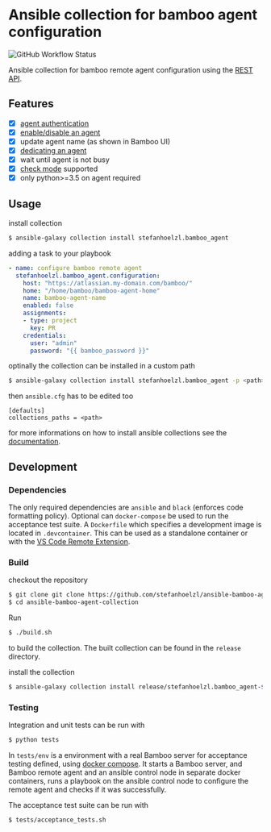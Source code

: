 # Ansible collection for bamboo agent configuration
![GitHub Workflow Status](https://github.com/stefanhoelzl/ansible-bamboo-agent-collection/workflows/Build%20and%20Test/badge.svg?branch=master)

Ansible collection for bamboo remote agent configuration 
using the [REST API](https://docs.atlassian.com/atlassian-bamboo/REST/6.9.2).

## Features
- [x] [agent authentication](https://confluence.atlassian.com/bamboo/agent-authentication-289277196.html)
- [x] [enable/disable an agent](https://confluence.atlassian.com/bamboo/disabling-or-deleting-an-agent-289277174.html)
- [x] update agent name (as shown in Bamboo UI)
- [x] [dedicating an agent](https://confluence.atlassian.com/bamboo/dedicating-an-agent-629015108.html)
- [x] wait until agent is not busy
- [x] [check mode](https://docs.ansible.com/ansible/latest/user_guide/playbooks_checkmode.html) supported
- [x] only python>=3.5 on agent required

## Usage
install collection
```bash
$ ansible-galaxy collection install stefanhoelzl.bamboo_agent
```

adding a task to your playbook
```yaml
- name: configure bamboo remote agent
  stefanhoelzl.bamboo_agent.configuration:
    host: "https://atlassian.my-domain.com/bamboo/"
    home: "/home/bamboo/bamboo-agent-home"
    name: bamboo-agent-name
    enabled: false
    assignments:
    - type: project
      key: PR
    credentials:
      user: "admin"
      password: "{{ bamboo_password }}"
```

optinally the collection can be installed in a custom path
```bash
$ ansible-galaxy collection install stefanhoelzl.bamboo_agent -p <path>
```

then `ansible.cfg` has to be edited too
```
[defaults]
collections_paths = <path>
```

for more informations on how to install ansible collections see the [documentation](https://docs.ansible.com/ansible/latest/user_guide/collections_using.html#installing-collections-with-ansible-galaxy).

## Development
### Dependencies
The only required dependencies are `ansible` and `black` (enforces code formatting policy).
Optional can `docker-compose` be used to run the acceptance test suite.
A `Dockerfile` which specifies a development image is located in `.devcontainer`.
This can be used as a standalone container or with the [VS Code Remote Extension](https://code.visualstudio.com/docs/remote/remote-overview).

### Build
checkout the repository
```bash
$ git clone git clone https://github.com/stefanhoelzl/ansible-bamboo-agent-collection.git
$ cd ansible-bamboo-agent-collection
```

Run 
```bash 
$ ./build.sh
```
to build the collection. The built collection can be found in the `release` directory.

install the collection
```bash
$ ansible-galaxy collection install release/stefanhoelzl.bamboo_agent-${VERSION}.tar.gz
```

### Testing
Integration and unit tests can be run with
```bash
$ python tests
```

In `tests/env` is a environment with a real Bamboo server for acceptance testing defined,
using [docker compose](https://docs.docker.com/compose/).
It starts a Bamboo server, and Bamboo remote agent and an ansible control node in separate docker containers, 
runs a playbook on the ansible control node to configure the remote agent and checks if it was successfully.

The acceptance test suite can be run with 
```bash
$ tests/acceptance_tests.sh
```
